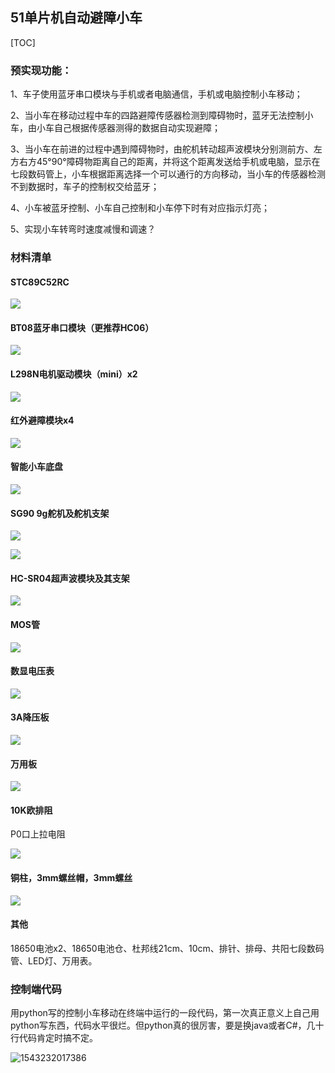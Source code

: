 

## 51单片机自动避障小车

[TOC]

### 预实现功能：

1、车子使用蓝牙串口模块与手机或者电脑通信，手机或电脑控制小车移动；

2、当小车在移动过程中车的四路避障传感器检测到障碍物时，蓝牙无法控制小车，由小车自己根据传感器测得的数据自动实现避障；

3、当小车在前进的过程中遇到障碍物时，由舵机转动超声波模块分别测前方、左方右方45°90°障碍物距离自己的距离，并将这个距离发送给手机或电脑，显示在七段数码管上，小车根据距离选择一个可以通行的方向移动，当小车的传感器检测不到数据时，车子的控制权交给蓝牙；

4、小车被蓝牙控制、小车自己控制和小车停下时有对应指示灯亮；

5、实现小车转弯时速度减慢和调速？

### 材料清单

#### STC89C52RC

![](assets/-864010830.jpg)

#### BT08蓝牙串口模块（更推荐HC06）

![](assets/-188369248.jpg)

#### L298N电机驱动模块（mini）x2

![](assets/-1542102258.jpg)

#### 红外避障模块x4

![](assets/-768606370.jpg)

#### 智能小车底盘

![](assets/-285803105.jpg)

#### SG90 9g舵机及舵机支架

![](assets/312207130.jpg)

![](assets/-498692598.jpg)

#### HC-SR04超声波模块及其支架

![](assets/135100207.jpg)

#### MOS管

![](assets/1536250244.jpg)

#### 数显电压表

![](assets/313906772.jpg)

#### 3A降压板

![](assets/1754672187.jpg)

#### 万用板

![](assets/-552525887.jpg)

#### 10K欧排阻

P0口上拉电阻

![](assets/923632781.jpg)

#### 铜柱，3mm螺丝帽，3mm螺丝

![](assets/1857956188.jpg)

#### 其他

18650电池x2、18650电池仓、杜邦线21cm、10cm、排针、排母、共阳七段数码管、LED灯、万用表。

### 控制端代码

用python写的控制小车移动在终端中运行的一段代码，第一次真正意义上自己用python写东西，代码水平很烂。但python真的很厉害，要是换java或者C#，几十行代码肯定时搞不定。

![1543232017386](assets/1543232017386.png)